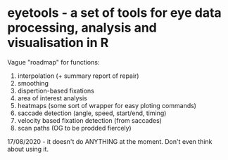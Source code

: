 # eyetools - a set of tools for eye data processing, analysis and visualisation in R

Vague "roadmap" for functions:

1. interpolation (+ summary report of repair)
2. smoothing
3. dispertion-based fixations
4. area of interest analysis 
5. heatmaps (some sort of wrapper for easy ploting commands)
6. saccade detection (angle, speed, start/end, timing)
7. velocity based fixation detection (from saccades)
8. scan paths (OG to be prodded fiercely)

17/08/2020 - it doesn't do ANYTHING at the moment. Don't even think about using it.
